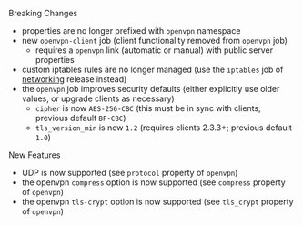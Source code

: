 Breaking Changes

 * properties are no longer prefixed with `openvpn` namespace
 * new `openvpn-client` job (client functionality removed from `openvpn` job)
    * requires a `openvpn` link (automatic or manual) with public server properties
 * custom iptables rules are no longer managed (use the `iptables` job of [networking](https://github.com/cloudfoundry/networking-release) release instead)
 * the `openvpn` job improves security defaults (either explicitly use older values, or upgrade clients as necessary)
    * `cipher` is now `AES-256-CBC` (this must be in sync with clients; previous default `BF-CBC`)
    * `tls_version_min` is now `1.2` (requires clients 2.3.3+; previous default `1.0`)

New Features

 * UDP is now supported (see `protocol` property of `openvpn`)
 * the openvpn `compress` option is now supported (see `compress` property of `openvpn`)
 * the openvpn `tls-crypt` option is now supported (see `tls_crypt` property of `openvpn`)
